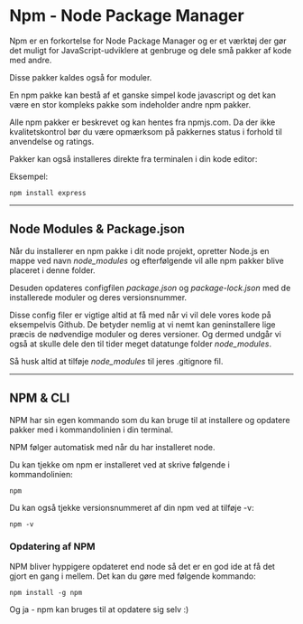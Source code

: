 # Npm - Node Package Manager

Npm er en forkortelse for Node Package Manager og er et værktøj der gør det muligt for JavaScript-udviklere at genbruge og dele små pakker af kode med andre. 

Disse pakker kaldes også for moduler.

En npm pakke kan bestå af et ganske simpel kode javascript og det kan være en stor kompleks pakke som indeholder andre npm pakker.

Alle npm pakker er beskrevet og kan hentes fra npmjs.com. Da der ikke kvalitetskontrol bør du være opmærksom på pakkernes status i forhold til anvendelse og ratings.

Pakker kan også installeres direkte fra terminalen i din kode editor:

Eksempel:
```
npm install express
```
___

## Node Modules & Package.json
Når du installerer en npm pakke i dit node projekt, opretter Node.js en mappe ved navn *node_modules* og efterfølgende vil alle npm pakker blive placeret i denne folder.

Desuden opdateres configfilen *package.json* og *package-lock.json* med de installerede moduler og deres versionsnummer.

Disse config filer er vigtige altid at få med når vi vil dele vores kode på eksempelvis Github. De betyder nemlig at vi nemt kan geninstallere lige præcis de nødvendige moduler og deres versioner. Og dermed undgår vi også at skulle dele den til tider meget datatunge folder *node_modules*. 

Så husk altid at tilføje *node_modules* til jeres .gitignore fil.
___
## NPM & CLI
NPM har sin egen kommando som du kan bruge til at installere og opdatere pakker med i kommandolinien i din terminal.

NPM følger automatisk med når du har installeret node.

Du kan tjekke om npm er installeret ved at skrive følgende i kommandolinien:
```
npm
```
Du kan også tjekke versionsnummeret af din npm ved at tilføje -v:
```
npm -v
```
### Opdatering af NPM
NPM bliver hyppigere opdateret end node så det er en god ide at få det gjort en gang i mellem. Det kan du gøre med følgende kommando:
```
npm install -g npm
```
Og ja - npm kan bruges til at opdatere sig selv :)